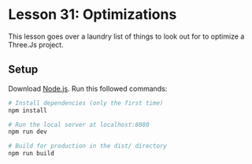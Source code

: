 # Lesson 31: Optimizations
This lesson goes over a laundry list of things to look out for to optimize a Three.Js project.

## Setup
Download [Node.js](https://nodejs.org/en/download/).
Run this followed commands:

``` bash
# Install dependencies (only the first time)
npm install

# Run the local server at localhost:8080
npm run dev

# Build for production in the dist/ directory
npm run build
```
